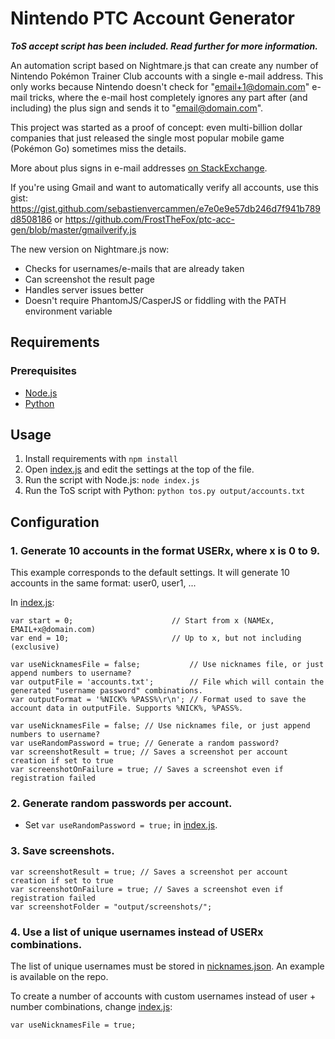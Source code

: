 # Nintendo PTC Account Generator

***ToS accept script has been included. Read further for more information.***

An automation script based on Nightmare.js that can create any number of Nintendo Pokémon Trainer Club accounts with a single  e-mail address. This only works because Nintendo doesn't check for "email+1@domain.com" e-mail tricks, where the e-mail host completely ignores any part after (and including) the plus sign and sends it to "email@domain.com".

This project was started as a proof of concept: even multi-billion dollar companies that just released the single most popular mobile game (Pokémon Go) sometimes miss the details.

More about plus signs in e-mail addresses [on StackExchange](http://security.stackexchange.com/questions/65244/what-are-the-security-reasons-for-disallowing-the-plus-sign-in-email-addresses).

If you're using Gmail and want to automatically verify all accounts, use this gist: https://gist.github.com/sebastienvercammen/e7e0e9e57db246d7f941b789d8508186
or
https://github.com/FrostTheFox/ptc-acc-gen/blob/master/gmailverify.js


The new version on Nightmare.js now:

* Checks for usernames/e-mails that are already taken
* Can screenshot the result page
* Handles server issues better
* Doesn't require PhantomJS/CasperJS or fiddling with the PATH environment variable

## Requirements
### Prerequisites
* [Node.js](https://nodejs.org/en/)
* [Python](https://www.python.org/)

## Usage

1. Install requirements with `npm install`
2. Open [index.js](index.js) and edit the settings at the top of the file.
3. Run the script with Node.js:
    `node index.js`
4. Run the ToS script with Python:
    `python tos.py output/accounts.txt`

## Configuration
### 1. Generate 10 accounts in the format USERx, where x is 0 to 9.
This example corresponds to the default settings. It will generate 10 accounts in the same format: user0, user1, ...

In [index.js](index.js):

    var start = 0;                      // Start from x (NAMEx, EMAIL+x@domain.com)
    var end = 10;                       // Up to x, but not including (exclusive)

    var useNicknamesFile = false;           // Use nicknames file, or just append numbers to username?
    var outputFile = 'accounts.txt';        // File which will contain the generated "username password" combinations.
    var outputFormat = '%NICK% %PASS%\r\n'; // Format used to save the account data in outputFile. Supports %NICK%, %PASS%.
    
    var useNicknamesFile = false; // Use nicknames file, or just append numbers to username?
    var useRandomPassword = true; // Generate a random password?
    var screenshotResult = true; // Saves a screenshot per account creation if set to true
    var screenshotOnFailure = true; // Saves a screenshot even if registration failed

### 2. Generate random passwords per account.
* Set `var useRandomPassword = true;` in [index.js](index.js).

### 3. Save screenshots.

    var screenshotResult = true; // Saves a screenshot per account creation if set to true
    var screenshotOnFailure = true; // Saves a screenshot even if registration failed
    var screenshotFolder = "output/screenshots/";

### 4. Use a list of unique usernames instead of USERx combinations.
The list of unique usernames must be stored in [nicknames.json](nicknames.json). An example is available on the repo.

To create a number of accounts with custom usernames instead of user + number combinations, change [index.js](index.js):

    var useNicknamesFile = true;
